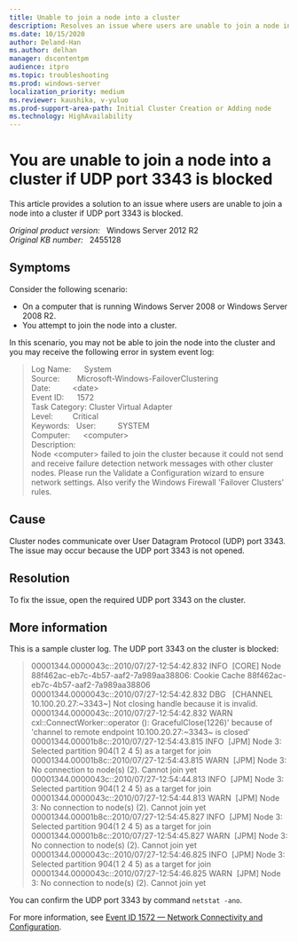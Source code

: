 ```yaml
---
title: Unable to join a node into a cluster
description: Resolves an issue where users are unable to join a node into a cluster if UDP port 3343 is blocked.
ms.date: 10/15/2020
author: Deland-Han
ms.author: delhan
manager: dscontentpm
audience: itpro
ms.topic: troubleshooting
ms.prod: windows-server
localization_priority: medium
ms.reviewer: kaushika, v-yuluo
ms.prod-support-area-path: Initial Cluster Creation or Adding node
ms.technology: HighAvailability
---
```

# You are unable to join a node into a cluster if UDP port 3343 is blocked

This article provides a solution to an issue where users are unable to join a node into a cluster if UDP port 3343 is blocked.

_Original product version:_ &nbsp; Windows Server 2012 R2  
_Original KB number:_ &nbsp; 2455128

## Symptoms

Consider the following scenario:

- On a computer that is running Windows Server 2008 or Windows Server 2008 R2.
- You attempt to join the node into a cluster.

In this scenario, you may not be able to join the node into the cluster and you may receive the following error in system event log:

> Log Name:      System  
Source:        Microsoft-Windows-FailoverClustering  
Date:          \<date>  
Event ID:      1572  
Task Category: Cluster Virtual Adapter  
Level:         Critical  
Keywords:  
User:          SYSTEM  
Computer:      \<computer>  
Description:  
Node \<computer> failed to join the cluster because it could not send and receive failure detection network messages with other cluster nodes. Please run the Validate a Configuration wizard to ensure network settings. Also verify the Windows Firewall 'Failover Clusters' rules.  

## Cause

Cluster nodes communicate over User Datagram Protocol (UDP) port 3343. The issue may occur because the UDP port 3343 is not opened.

## Resolution

To fix the issue, open the required UDP port 3343 on the cluster.

## More information  

This is a sample cluster log. The UDP port 3343 on the cluster is blocked:

> 00001344.0000043c::2010/07/27-12:54:42.832 INFO  [CORE] Node 88f462ac-eb7c-4b57-aaf2-7a989aa38806: Cookie Cache 88f462ac-eb7c-4b57-aaf2-7a989aa38806  
00001344.0000043c::2010/07/27-12:54:42.832 DBG   [CHANNEL 10.100.20.27:~3343~] Not closing handle because it is invalid.  
00001344.0000043c::2010/07/27-12:54:42.832 WARN  cxl::ConnectWorker::operator (): GracefulClose(1226)' because of 'channel to remote endpoint 10.100.20.27:~3343~ is closed'  
00001344.00001b8c::2010/07/27-12:54:43.815 INFO  [JPM] Node 3: Selected partition 904(1 2 4 5) as a target for join  
00001344.00001b8c::2010/07/27-12:54:43.815 WARN  [JPM] Node 3: No connection to node(s) (2). Cannot join yet  
00001344.0000043c::2010/07/27-12:54:44.813 INFO  [JPM] Node 3: Selected partition 904(1 2 4 5) as a target for join  
00001344.0000043c::2010/07/27-12:54:44.813 WARN  [JPM] Node 3: No connection to node(s) (2). Cannot join yet  
00001344.00001b8c::2010/07/27-12:54:45.827 INFO  [JPM] Node 3: Selected partition 904(1 2 4 5) as a target for join  
00001344.00001b8c::2010/07/27-12:54:45.827 WARN  [JPM] Node 3: No connection to node(s) (2). Cannot join yet  
00001344.0000043c::2010/07/27-12:54:46.825 INFO  [JPM] Node 3: Selected partition 904(1 2 4 5) as a target for join  
00001344.0000043c::2010/07/27-12:54:46.825 WARN  [JPM] Node 3: No connection to node(s) (2). Cannot join yet

You can confirm the UDP port 3343 by command `netstat -ano`.

For more information, see [Event ID 1572 — Network Connectivity and Configuration](/previous-versions/windows/it-pro/windows-server-2008-R2-and-2008/cc773432(v=ws.10)).

